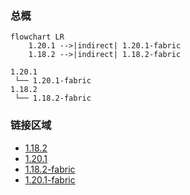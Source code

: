 ### 总概

```mermaid
flowchart LR
    1.20.1 -->|indirect| 1.20.1-fabric
    1.18.2 -->|indirect| 1.18.2-fabric
```

```
1.20.1
 └── 1.20.1-fabric
1.18.2
 └── 1.18.2-fabric
```

### 链接区域

- [1.18.2](/projects/1.18/assets/vanity-spartan-pack/vanity_spartan)
- [1.20.1](/projects/1.20/assets/vanity-spartan-pack/vanity_spartan)
- [1.18.2-fabric](/projects/1.18-fabric/assets/vanity-spartan-pack/vanity_spartan)
- [1.20.1-fabric](/projects/1.20-fabric/assets/vanity-spartan-pack/vanity_spartan)